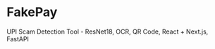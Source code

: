  # FakePay
 
UPI Scam Detection Tool - ResNet18, OCR, QR Code, React + Next.js, FastAPI 
   
  
  
   
  
 
    
    
 
    

   
 
 
 
 
 
